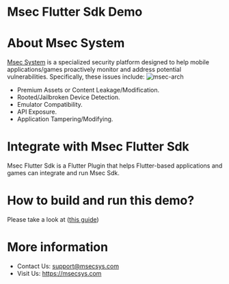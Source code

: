 # Msec Flutter Sdk Demo
# About Msec System
[Msec System](https://msecsys.com)  is a specialized security platform designed to help mobile applications/games proactively monitor and address potential vulnerabilities. Specifically, these issues include:
![msec-arch](https://github.com/user-attachments/assets/1779c704-18a2-4616-85a1-043b2c75ef2e)

- Premium Assets or Content Leakage/Modification.
- Rooted/Jailbroken Device Detection.
- Emulator Compatibility.
- API Exposure.
- Application Tampering/Modifying.
# Integrate with Msec Flutter Sdk
Msec Flutter Sdk is a Flutter Plugin that helps Flutter-based applications and games can integrate and run Msec Sdk.
# How to build and run this demo?
Please take a look at ([this guide](https://github.com/msecsys-dev/msecflutterdemo/blob/main/guide_to_build_and_run.pdf)) 
# More information
- Contact Us: support@msecsys.com
- Visit Us: https://msecsys.com

